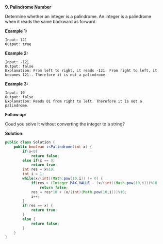 **9. Palindrome Number**

Determine whether an integer is a palindrome. An integer is a palindrome when it reads the same backward as forward.


**Example 1:**
```
Input: 121
Output: true
```
**Example 2:**
```
Input: -121
Output: false
Explanation: From left to right, it reads -121. From right to left, it becomes 121-. Therefore it is not a palindrome.
```
**Example 3:**
```
Input: 10
Output: false
Explanation: Reads 01 from right to left. Therefore it is not a palindrome.
```
**Follow up:**

Coud you solve it without converting the integer to a string?

**Solution:**
```java
public class Solution {
    public boolean isPalindrome(int x) {
        if(x<0) 
            return false;
        else if(x == 0)
            return true;
        int res = x%10;
        int i = 1;
        while(x/(int)(Math.pow(10,i)) != 0) {
            if(res > (Integer.MAX_VALUE - (x/(int)(Math.pow(10,i)))%10)/10 )
                return false;
            res = res*10 + (x/(int)(Math.pow(10,i)))%10;
            i++;
        }
        if(res == x) {
            return true;
        }
        else {
            return false;
        }
    }
}
```